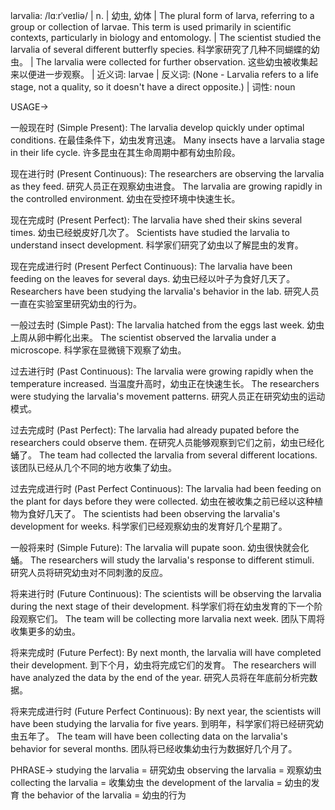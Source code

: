 larvalia: /lɑːrˈveɪliə/ | n. | 幼虫, 幼体 |  The plural form of larva, referring to a group or collection of larvae.  This term is used primarily in scientific contexts, particularly in biology and entomology. | The scientist studied the larvalia of several different butterfly species. 科学家研究了几种不同蝴蝶的幼虫。 | The larvalia were collected for further observation.  这些幼虫被收集起来以便进一步观察。 | 近义词: larvae | 反义词: (None -  Larvalia refers to a life stage, not a quality, so it doesn't have a direct opposite.) | 词性: noun


USAGE->

一般现在时 (Simple Present):
The larvalia develop quickly under optimal conditions.  在最佳条件下，幼虫发育迅速。
Many insects have a larvalia stage in their life cycle. 许多昆虫在其生命周期中都有幼虫阶段。


现在进行时 (Present Continuous):
The researchers are observing the larvalia as they feed.  研究人员正在观察幼虫进食。
The larvalia are growing rapidly in the controlled environment. 幼虫在受控环境中快速生长。


现在完成时 (Present Perfect):
The larvalia have shed their skins several times. 幼虫已经蜕皮好几次了。
Scientists have studied the larvalia to understand insect development. 科学家们研究了幼虫以了解昆虫的发育。


现在完成进行时 (Present Perfect Continuous):
The larvalia have been feeding on the leaves for several days. 幼虫已经以叶子为食好几天了。
Researchers have been studying the larvalia's behavior in the lab. 研究人员一直在实验室里研究幼虫的行为。


一般过去时 (Simple Past):
The larvalia hatched from the eggs last week. 幼虫上周从卵中孵化出来。
The scientist observed the larvalia under a microscope. 科学家在显微镜下观察了幼虫。


过去进行时 (Past Continuous):
The larvalia were growing rapidly when the temperature increased. 当温度升高时，幼虫正在快速生长。
The researchers were studying the larvalia's movement patterns. 研究人员正在研究幼虫的运动模式。


过去完成时 (Past Perfect):
The larvalia had already pupated before the researchers could observe them. 在研究人员能够观察到它们之前，幼虫已经化蛹了。
The team had collected the larvalia from several different locations. 该团队已经从几个不同的地方收集了幼虫。


过去完成进行时 (Past Perfect Continuous):
The larvalia had been feeding on the plant for days before they were collected. 幼虫在被收集之前已经以这种植物为食好几天了。
The scientists had been observing the larvalia's development for weeks. 科学家们已经观察幼虫的发育好几个星期了。


一般将来时 (Simple Future):
The larvalia will pupate soon. 幼虫很快就会化蛹。
The researchers will study the larvalia's response to different stimuli. 研究人员将研究幼虫对不同刺激的反应。


将来进行时 (Future Continuous):
The scientists will be observing the larvalia during the next stage of their development. 科学家们将在幼虫发育的下一个阶段观察它们。
The team will be collecting more larvalia next week.  团队下周将收集更多的幼虫。


将来完成时 (Future Perfect):
By next month, the larvalia will have completed their development. 到下个月，幼虫将完成它们的发育。
The researchers will have analyzed the data by the end of the year. 研究人员将在年底前分析完数据。


将来完成进行时 (Future Perfect Continuous):
By next year, the scientists will have been studying the larvalia for five years. 到明年，科学家们将已经研究幼虫五年了。
The team will have been collecting data on the larvalia's behavior for several months.  团队将已经收集幼虫行为数据好几个月了。


PHRASE->
studying the larvalia = 研究幼虫
observing the larvalia = 观察幼虫
collecting the larvalia = 收集幼虫
the development of the larvalia = 幼虫的发育
the behavior of the larvalia = 幼虫的行为


